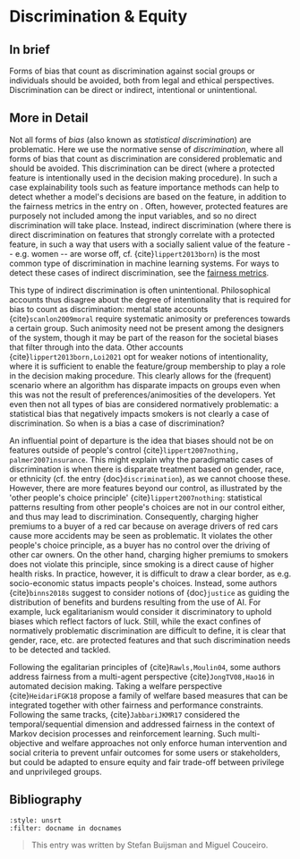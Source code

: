 # Discrimination & Equity

## In brief

Forms of bias that count as discrimination against social groups or individuals
should be avoided, both from legal and ethical perspectives. Discrimination can
be direct or indirect, intentional or unintentional.

## More in Detail

Not all forms of *bias* (also known as *statistical discrimination*) are
problematic. Here we use the normative sense of *discrimination*, where
all forms of bias that count as discrimination are considered
problematic and should be avoided. This discrimination can be direct
(where a protected feature is intentionally used in the decision making
procedure). In such a case explainability tools such as feature
importance methods can help to detect whether a model's decisions are
based on the feature, in addition to the fairness metrics in the entry
on . Often, however, protected features are purposely not included among
the input variables, and so no direct discrimination will take place.
Instead, indirect discrimination (where there is direct discrimination
on features that strongly correlate with a protected feature, in such a
way that users with a socially salient value of the feature -- e.g.
women -- are worse off, cf. {cite}`lippert2013born`) is the most common type
of discrimination in machine learning systems. For ways to detect these
cases of indirect discrimination, see the [fairness metrics](./fairness.md).

This type of indirect discrimination is often unintentional.
Philosophical accounts thus disagree about the degree of intentionality
that is required for bias to count as discrimination: mental state
accounts {cite}`scanlon2009moral` require systematic animosity or preferences
towards a certain group. Such animosity need not be present among the
designers of the system, though it may be part of the reason for the
societal biases that filter through into the data. Other accounts
{cite}`lippert2013born,Loi2021` opt for weaker notions of intentionality,
where it is sufficient to enable the feature/group membership to play a
role in the decision making procedure. This clearly allows for the
(frequent) scenario where an algorithm has disparate impacts on groups
even when this was not the result of preferences/animosities of the
developers. Yet even then not all types of bias are considered
normatively problematic: a statistical bias that negatively impacts
smokers is not clearly a case of discrimination. So when is a bias a
case of discrimination?

An influential point of departure is the idea that biases should not be
on features outside of people's control
{cite}`lippert2007nothing, palmer2007insurance`. This might explain why the
paradigmatic cases of discrimination is when there is disparate
treatment based on gender, race, or ethnicity (cf. the entry {doc}`discrimination`), as we
cannot choose these. However, there are more features beyond our
control, as illustrated by the 'other people's choice principle'
{cite}`lippert2007nothing`: statistical patterns resulting from other
people's choices are not in our control either, and thus may lead to
discrimination. Consequently, charging higher premiums to a buyer of a
red car because on average drivers of red cars cause more accidents may
be seen as problematic. It violates the other people's choice principle,
as a buyer has no control over the driving of other car owners. On the
other hand, charging higher premiums to smokers does not violate this
principle, since smoking is a direct cause of higher health risks. In
practice, however, it is difficult to draw a clear border, as e.g.
socio-economic status impacts people's choices. Instead, some authors
{cite}`binns2018s` suggest to consider notions of {doc}`justice` as guiding the distribution of benefits and burdens resulting from the
use of AI. For example, luck egalitarianism would consider it
discriminatory to uphold biases which reflect factors of luck. Still,
while the exact confines of normatively problematic discrimination are
difficult to define, it is clear that gender, race, etc. are protected
features and that such discrimination needs to be detected and tackled.

Following the egalitarian principles of {cite}`Rawls,Moulin04`, some
authors address fairness from a multi-agent perspective
{cite}`JongTV08,Hao16` in automated decision making. Taking a welfare
perspective {cite}`HeidariFGK18` propose a family of welfare based measures
that can be integrated together with other fairness and performance
constraints. Following the same tracks, {cite}`JabbariJKMR17` considered the
temporal/sequential dimension and addressed fairness in the context of
Markov decision processes and reinforcement learning. Such
multi-objective and welfare approaches not only enforce human
intervention and social criteria to prevent unfair outcomes for some
users or stakeholders, but could be adapted to ensure equity and fair
trade-off between privilege and unprivileged groups.



## Bibliography

```{bibliography}
:style: unsrt
:filter: docname in docnames
```

> This entry was written by Stefan Buijsman and Miguel Couceiro.



